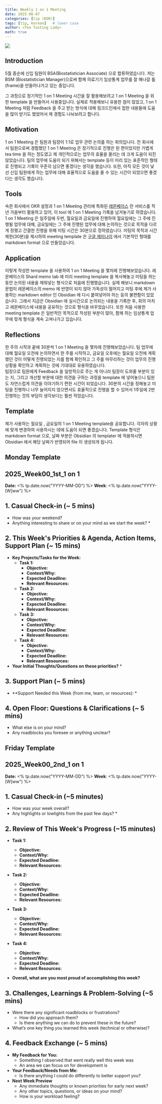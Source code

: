 ```yaml
---
title: Weekly 1 on 1 Meeting
date: 2025-06-07
categories: [tip (KOR)]
tags: [tip, korean]   # lower case 
author: <Tea Tasting Lady>
math: true
--- 
```



 ![](../img/conversation.png)

## Introduction 
5월 중순에 신입 팀원이 BSA(Biostatistician Associate) 으로 합류하였습니다. 저는 BSM (Biostatistician Manager)으로써 함께 의료기기 임상통계 업무를 잘 해나갈 틀(frame)을 만들어나가고 있는 중입니다.

그 과정으로 정기적인 1 on 1 Meeting 시간을 잘 활용해보려고 1 on 1 Meeting 을 위한 template 을 만들어서 사용중입니다. 실제로 적용해보니 유용한 점이 많았고, 1 on 1 Meeting 처럼 Feedback 을 주고 받는 방식에 대해 링크드인에서 접한 내용들에 도움을 많이 받기도 했었어서 제 경험도 나눠보려고 합니다.

## Motivation
1 on 1 Meeting 은 팀원과 팀장이 1:1로 업무 관련 논의를 하는 회의입니다. 전 회사에서 팀원으로써 경험했던 1 on 1 Meeting 은 정기적으로 진행은 된 편이었지만 가볍게 tea time 을 하는 정도였고 제 개인적으로는 업무의 효율을 올리는 데 크게 도움이 되진 않았습니다. 팀의 업무에 도움이 되기 위해서는 template 등이 미리 있는  표준적인 형태로 진행되고 기록이 꾸준히 남으면 좋겠다는 생각을 했습니다. 또한, 아직 모든 것이 낯선 신입 팀원에게 하는 업무에 대해 효율적으로 도움을 줄 수 있는 시간이 되었으면 좋겠다는 생각도 했습니다. 

## Tools 
속한 회사에서 OKR 설정과 1 on 1 Meeting 관리에 특화된 [레몬베이스](https://lemonbase.com/) 란 서비스를 작년 가을부터 활용하고 있어, 이 tool 에 1 on 1 Meeting 기록을 남겨놓기로 하였습니다. 
1 on 1 Meeting 은 일주일에 두번, 월요일과 금요일에 진행하여 월요일에는 그 주에 진행될 업무에 대해, 금요일에는 그 주에 진행된 업무에 대해 논의하는 것으로 목적을 다르게 정했고 간결한 진행을 위해 미팅 시간은 30분으로 정하였습니다. 
미팅의 목적과 시간 제한(30분)을 제시하여 meeting template 은 [구글 제미나이](https://gemini.google.com/gem/career-guide/) 에서 기본적인 형태를 markdown format 으로 만들었습니다. 

## Application
이렇게 작성한 template 을 사용하여 1 on 1 Meeting 을 몇차례 진행해보았습니다. 레몬베이스의 Shard memo tab 에 미리 meeting template 을 복사해놓고 미팅을 하는 동안 논의된 내용을 채워넣는 형식으로 처음에 진행했습니다. 
실제 해보니 markdown 문법이 레몬베이스의 memo 에 반영이 되지 않아 가독성이 떨어지고 미팅 후에 제가 사용하는 markdown editor 인 Obsidian 에 다시 붙여넣어야 하는 등의 불편함이 있었습니다. 그래서 지금은 Obsidian 에 실시간으로 논의되는 내용을 기록한 후, 회의 마치고 레몬베이스에 내용을 공유하는 것으로 형식을 바꾸었습니다.
또한 처음 사용한 meeting template 은 일반적인 목적으로 작성된 부분이 많아, 함께 하는 임상통계 업무에 맞게 형식을 계속 고쳐나가고 있습니다. 

## Reflections
한 주의 시작과 끝에 30분씩 1 on 1 Meeting 을 몇차례 진행해보았습니다. 
팀 업무에 대해 월요일 오전에 논의하면서 한 주를 시작하고, 금요일 오후에는 월요일 오전에 계획했던 것이 어떻게 진행되었는 지를 함께 확인하고 그 주를 마무리하는 것이 업무의 진행상황을 확인하고 계획하는 것에 기대대로 유용하였습니다.  
팀장으로 팀원에게 Feedback 을 일방적으로 주는 게 아니라 팀장이 도와줄 부분이 있는 지, 그리고 개선할 부분에 대한 의견을 구하는 과정을 template 에 넣어놓으니 팀원도 자연스럽게 의견을 이야기하기 편한 시간이 되었습니다. 
30분의 시간을 정해놓고 미팅을 진행하니 너무 늘어지지 않으면서도 효율적으로 진행을 할 수 있어서 1주일에 2번 진행하는 것의 부담이 생각보다는 훨씬 적었습니다. 


## Template
제가 사용하는 월요일 , 금요일의 1 on 1 Meeting template을 공유합니다. 각자의 상황에 맞게 변경하여 사용하시는 데에 도움이 되면 좋겠습니다. 
Template 형식은 markdown format 으로, 날짜 부분은 Obsidian 의 templater 에 적용하시면 Obsidian 에서 해당 날짜가 반영되어 file 이 생성되게 됩니다. 

## Monday Template

## 2025_Week00_1st_1 on 1 

**Date:** <% tp.date.now("YYYY-MM-DD") %>
**Week**: <% tp.date.now("YYYY-[W]ww") %>
## 1. Casual Check-in (~ 5 mins)
* How was your weekend?
* Anything interesting to share or on your mind as we start the week?
    * 

## 2. This Week's Priorities & Agenda, Action Items, Support Plan (~ 15 mins)
* **Key Projects/Tasks for the Week:**
    *  **Task 1:** 
        * **Objective:** 
        * **Context/Why:** 
        * **Expected Deadline:**
        * **Relevant Resources:** 
	*  **Task 2:** 
        * **Objective:** 
        * **Context/Why:** 
        * **Expected Deadline:**
        * **Relevant Resources:** 
    *  **Task 3:** 
        * **Objective:** 
        * **Context/Why:** 
        * **Expected Deadline:** 
        * **Relevant Resources:** 
	*   **Task 4:** 
        * **Objective:** 
        * **Context/Why:** 
        * **Expected Deadline:** 
        * **Relevant Resources:** 
* **Your Initial Thoughts/Questions on these priorities?**
    * 
## 3. Support Plan (~ 5 mins) 
*  **Support Needed this Week (from me, team, or resources):
	* 

## 4. Open Floor: Questions & Clarifications (~ 5 mins)
* What else is on your mind?
* Any roadblocks you foresee or anything unclear?

## Friday Template
## 2025_Week00_2nd_1 on 1 

**Date:** <% tp.date.now("YYYY-MM-DD") %>
**Week**: <% tp.date.now("YYYY-[W]ww") %>

## 1. Casual Check-in (~5 minutes)
* How was your week overall?
* Any highlights or lowlights from the past few days?
    * 

## 2. Review of This Week's Progress (~15 minutes)
*  **Task 1:** 
    * **Objective:** 
    * **Context/Why:** 
    * **Expected Deadline:**
    * **Relevant Resources:** 
*  **Task 2:** 
    * **Objective:** 
    * **Context/Why:** 
    * **Expected Deadline:**
    * **Relevant Resources:** 
*  **Task 3:** 
    * **Objective:** 
    * **Context/Why:** 
    * **Expected Deadline:** 
    * **Relevant Resources:** 
*   **Task 4:** 
    * **Objective:** 
    * **Context/Why:** 
    * **Expected Deadline:** 
    * **Relevant Resources:** 
  
* **Overall, what are you most proud of accomplishing this week?**

## 3. Challenges, Learnings & Problem-Solving (~5 mins)
* Were there any significant roadblocks or frustrations?
    * How did you approach them?
    * Is there anything we can do to prevent these in the future?
* What’s one key thing you learned this week (technical or otherwise)?

## 4. Feedback Exchange (~ 5 mins)
* **My Feedback for You:**
    * Something I observed that went really well this week was 
    * An area we can focus on for development is 
* **Your Feedback/Needs from Me:**
    * Is there anything I could do differently to better support you?
* **Next Week Preview** 
	* Any immediate thoughts or known priorities for early next week?
	* Any other topics, questions, or ideas on your mind?
	* How is your workload feeling?


